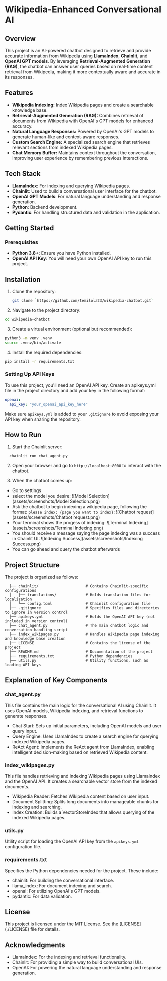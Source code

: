 # Wikipedia-Enhanced Conversational AI

## Overview

This project is an AI-powered chatbot designed to retrieve and provide accurate information from Wikipedia using **LlamaIndex**, **Chainlit**, and **OpenAI GPT models**. By leveraging **Retrieval-Augmented Generation (RAG)**, the chatbot can answer user queries based on real-time content retrieval from Wikipedia, making it more contextually aware and accurate in its responses.

## Features

- **Wikipedia Indexing:** Index Wikipedia pages and create a searchable knowledge base.
- **Retrieval-Augmented Generation (RAG):** Combines retrieval of documents from Wikipedia with OpenAI's GPT models for enhanced accuracy.
- **Natural Language Responses:** Powered by OpenAI's GPT models to generate human-like and context-aware responses.
- **Custom Search Engine:** A specialized search engine that retrieves relevant sections from indexed Wikipedia pages.
- **Chat Memory Buffer:** Maintains context throughout the conversation, improving user experience by remembering previous interactions.

## Tech Stack

- **LlamaIndex**: For indexing and querying Wikipedia pages.
- **Chainlit**: Used to build a conversational user interface for the chatbot.
- **OpenAI GPT Models**: For natural language understanding and response generation.
- **Python**: Backend development.
- **Pydantic**: For handling structured data and validation in the application.

## Getting Started

### Prerequisites

- **Python 3.8+**: Ensure you have Python installed.
- **OpenAI API Key**: You will need your own OpenAI API key to run this project.

## Installation

1. Clone the repository:
   ```bash
   git clone `https://github.com/temilola23/wikipedia-chatbot.git`
   ```

2. Navigate to the project directory:
  ```bash
  cd wikipedia-chatbot
  ```

3. Create a virtual environment (optional but recommended):
  ```bash
  python3 -m venv .venv
  source .venv/bin/activate
  ```

4. Install the required dependencies:
  ```bash
  pip install -r requirements.txt
  ```


### Setting Up API Keys

To use this project, you'll need an OpenAI API key. Create an apikeys.yml file in the project directory and add your key in the following format:

```yaml
openai:
  api_key: "your_openai_api_key_here"
```

Make sure `apikeys.yml` is added to your `.gitignore` to avoid exposing your API key when sharing the repository.


## How to Run

1. Start the Chainlit server:
```bash
  chainlit run chat_agent.py
```

2. Open your browser and go to `http://localhost:8000` to interact with the chatbot.

3. When the chatbot comes up:
  * Go to settings
  * select the model you desire:
    ![Model Selection](assets/screenshots/Model Selection.png)
  * Ask the chatbot to begin indexing a wikipedia page, following the format: `please index: {page you want to index}`:
    ![Chatbot request](assets/screenshots/Chatbot request.png)
  * Your terminal shows the progess of indexing:
    ![Terminal Indexing](assets/screenshots/Terminal Indexing.png)
  * You should receive a message saying the page indexing was a success in Chainlit UI:
    ![Indexing Success](assets/screenshots/Indexing Success.png)
  * You can go ahead and query the chatbot afterwards


## Project Structure

The project is organized as follows:
``` plaintext
  ├── chainlit/                     # Contains Chainlit-specific configurations
  │   ├── translations/             # Holds translation files for localization
  │   └── config.toml               # Chainlit configuration file
  ├── .gitignore                    # Specifies files and directories to ignore in version control
  ├── apikeys.yml                   # Holds the OpenAI API key (not included in version control)
  ├── chat_agent.py                 # The main chatbot logic and conversation handling script
  ├── index_wikipages.py            # Handles Wikipedia page indexing and knowledge base creation
  ├── LICENSE                       # Contains the license of the project
  ├── README.md                     # Documentation of the project
  ├── requirements.txt              # Python dependencies
  ├── utils.py                      # Utility functions, such as loading API keys
```


## Explanation of Key Components

### chat_agent.py

This file contains the main logic for the conversational AI using Chainlit. It uses OpenAI models, Wikipedia indexing, and retrieval functions to generate responses.
* Chat Start: Sets up initial parameters, including OpenAI models and user query input.
* Query Engine: Uses LlamaIndex to create a search engine for querying indexed Wikipedia pages.
* ReAct Agent: Implements the ReAct agent from LlamaIndex, enabling intelligent decision-making based on retrieved Wikipedia content.

### index_wikipages.py

This file handles retrieving and indexing Wikipedia pages using LlamaIndex and the OpenAI API. It creates a searchable vector store from the indexed documents.
* Wikipedia Reader: Fetches Wikipedia content based on user input.
* Document Splitting: Splits long documents into manageable chunks for indexing and searching.
* Index Creation: Builds a VectorStoreIndex that allows querying of the indexed Wikipedia pages.

### utils.py

Utility script for loading the OpenAI API key from the `apikeys.yml` configuration file.

### requirements.txt

Specifies the Python dependencies needed for the project. These include:
* chainlit: For building the conversational interface.
* llama_index: For document indexing and search.
* openai: For utilizing OpenAI's GPT models.
* pydantic: For data validation.


## License
This project is licensed under the MIT License. See the [LICENSE] (./LICENSE) file for details.


## Acknowledgments

* LlamaIndex: For the indexing and retrieval functionality.
* Chainlit: For providing a simple way to build conversational UIs.
* OpenAI: For powering the natural language understanding and response generation.
